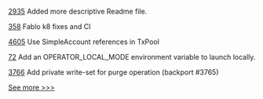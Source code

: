 
[2935](https://github.com/hyperledger/iroha/pull/2935) Added more descriptive Readme file.

[358](https://github.com/hyperledger-labs/fablo/pull/358) Fablo k8 fixes and CI

[4605](https://github.com/hyperledger/besu/pull/4605) Use SimpleAccount references in TxPool

[72](https://github.com/hyperledger-labs/fabric-operator/pull/72) Add an OPERATOR_LOCAL_MODE environment variable to launch locally.

[3766](https://github.com/hyperledger/fabric/pull/3766) Add private write-set for purge operation (backport #3765)


[See more >>>](https://start-here.hyperledger.org/pull-requests)
